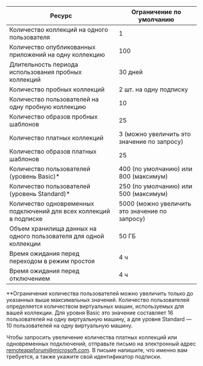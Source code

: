 
|Ресурс | Ограничение по умолчанию|
|--------------|--------|
|Количество коллекций на одного пользователя| 1|
|Количество опубликованных приложений на одну коллекцию|	100|	
|Длительность периода использования пробных коллекций| 30 дней|
|Количество пробных коллекций| 2 шт. на одну подписку|
|Количество пользователей на одну пробную коллекцию| 10|
|Количество образов пробных шаблонов|	25|
|Количество платных коллекций| 3 (можно увеличить это значение по запросу)|
|Количество образов платных шаблонов| 25|	
|Количество пользователей (уровень Basic)*| 400 (по умолчанию) или 800 (максимум)|
|Количество пользователей (уровень Standard)*| 250 (по умолчанию) или 500 (максимум)|
|Количество одновременных подключений для всех коллекций в подписке| 5000 (можно увеличить это значение по запросу)|
|Объем хранилища данных на одного пользователя для одной коллекции| 50 ГБ|
|Время ожидания перед переходом в режим простоя| 4 ч|
|Время ожидания перед отключением| 4 ч|

**Ограничения количества пользователей можно увеличить только до указанных выше максимальных значений. Количество пользователей определяется количеством виртуальных машин, используемых для вашей коллекции. Для уровня Basic это значение составляет 16 пользователей на одну виртуальную машину, а для уровня Standard — 10 пользователей на одну виртуальную машину.

Чтобы запросить увеличение количества платных коллекций или одновременных подключений, отправьте письмо на электронный адрес [remoteappforum@microsoft.com](mailto:remoteappforum@microsoft.com). В письме напишите, что именно вам требуется, а также укажите свой идентификатор подписки.

<!---HONumber=August15_HO6-->